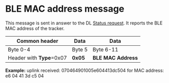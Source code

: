 # BLE MAC address message

 This message is sent in answer to the DL [Status request](/downlink-messages/status-request/readme.md). It reports the BLE MAC address of the tracker.

|  Common header        |  Data |    Data         |
|---------------------------|-----------|----------------------|
|  Byte 0-4                 |  Byte 5   |  Byte 6-11           |
|  Header with **Type**=0x07|  **0x05** |  **BLE MAC Address** |

 **Example:** uplink received: 070464901005e604413dc504 for MAC address: e6 04 41 3d c5 04